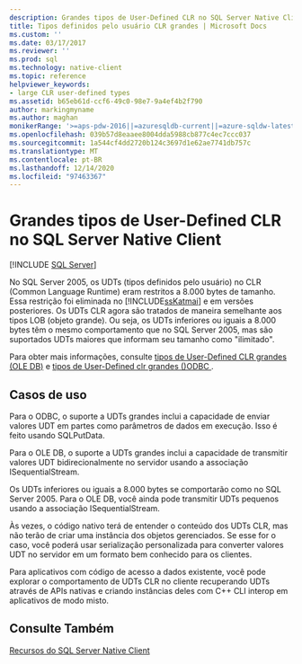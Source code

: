 ```yaml
---
description: Grandes tipos de User-Defined CLR no SQL Server Native Client
title: Tipos definidos pelo usuário CLR grandes | Microsoft Docs
ms.custom: ''
ms.date: 03/17/2017
ms.reviewer: ''
ms.prod: sql
ms.technology: native-client
ms.topic: reference
helpviewer_keywords:
- large CLR user-defined types
ms.assetid: b65eb61d-ccf6-49c0-98e7-9a4ef4b2f790
author: markingmyname
ms.author: maghan
monikerRange: '>=aps-pdw-2016||=azuresqldb-current||=azure-sqldw-latest||>=sql-server-2016||>=sql-server-linux-2017||=azuresqldb-mi-current'
ms.openlocfilehash: 039b57d8eaaee8004dda5988cb877c4ec7ccc037
ms.sourcegitcommit: 1a544cf4dd2720b124c3697d1e62ae7741db757c
ms.translationtype: MT
ms.contentlocale: pt-BR
ms.lasthandoff: 12/14/2020
ms.locfileid: "97463367"
---
```

# <a name="large-clr-user-defined-types-in-sql-server-native-client"></a>Grandes tipos de User-Defined CLR no SQL Server Native Client
[!INCLUDE [SQL Server](../../../includes/applies-to-version/sql-asdb-asdbmi-asa-pdw.md)]

  No SQL Server 2005, os UDTs (tipos definidos pelo usuário) no CLR (Common Language Runtime) eram restritos a 8.000 bytes de tamanho. Essa restrição foi eliminada no [!INCLUDE[ssKatmai](../../../includes/sskatmai-md.md)] e em versões posteriores. Os UDTs CLR agora são tratados de maneira semelhante aos tipos LOB (objeto grande). Ou seja, os UDTs inferiores ou iguais a 8.000 bytes têm o mesmo comportamento que no SQL Server 2005, mas são suportados UDTs maiores que informam seu tamanho como "ilimitado".  
  
 Para obter mais informações, consulte [tipos de User-Defined CLR grandes &#40;OLE DB&#41;](../../../relational-databases/native-client/ole-db/large-clr-user-defined-types-ole-db.md) e [tipos de User-Defined clr grandes &#40;&#41;ODBC ](../../../relational-databases/native-client/odbc/large-clr-user-defined-types-odbc.md).  
  
## <a name="use-cases"></a>Casos de uso  
 Para o ODBC, o suporte a UDTs grandes inclui a capacidade de enviar valores UDT em partes como parâmetros de dados em execução. Isso é feito usando SQLPutData.  
  
 Para o OLE DB, o suporte a UDTs grandes inclui a capacidade de transmitir valores UDT bidirecionalmente no servidor usando a associação ISequentialStream.  
  
 Os UDTs inferiores ou iguais a 8.000 bytes se comportarão como no SQL Server 2005. Para o OLE DB, você ainda pode transmitir UDTs pequenos usando a associação ISequentialStream.  
  
 Às vezes, o código nativo terá de entender o conteúdo dos UDTs CLR, mas não terão de criar uma instância dos objetos gerenciados. Se esse for o caso, você poderá usar serialização personalizada para converter valores UDT no servidor em um formato bem conhecido para os clientes.  
  
 Para aplicativos com código de acesso a dados existente, você pode explorar o comportamento de UDTs CLR no cliente recuperando UDTs através de APIs nativas e criando instâncias deles com C++ CLI interop em aplicativos de modo misto.  
  
## <a name="see-also"></a>Consulte Também  
 [Recursos do SQL Server Native Client](../../../relational-databases/native-client/features/sql-server-native-client-features.md)  
  
  
